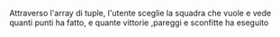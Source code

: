 Attraverso l'array di tuple, l'utente sceglie la squadra che vuole e vede quanti punti ha fatto, e quante vittorie ,pareggi e sconfitte ha eseguito
